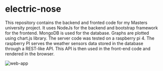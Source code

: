 # electric-nose
This repository contains the backend and fronted code for my Masters university project. It uses NodeJs for the backend and bootstrap framework for the frontend. 
MongoDB is used for the database. Graphs are plotted using chart.js library.
The server code was tested on a raspberry pi 4. The raspberry PI serves the weather sensors data stored in the database through a REST-like API. This API is 
then used in the front-end code and rendered in the browser. 

![web-app](https://user-images.githubusercontent.com/29715798/136467637-59e7dfdb-6627-4206-9a30-ce0e68b5c242.png)
